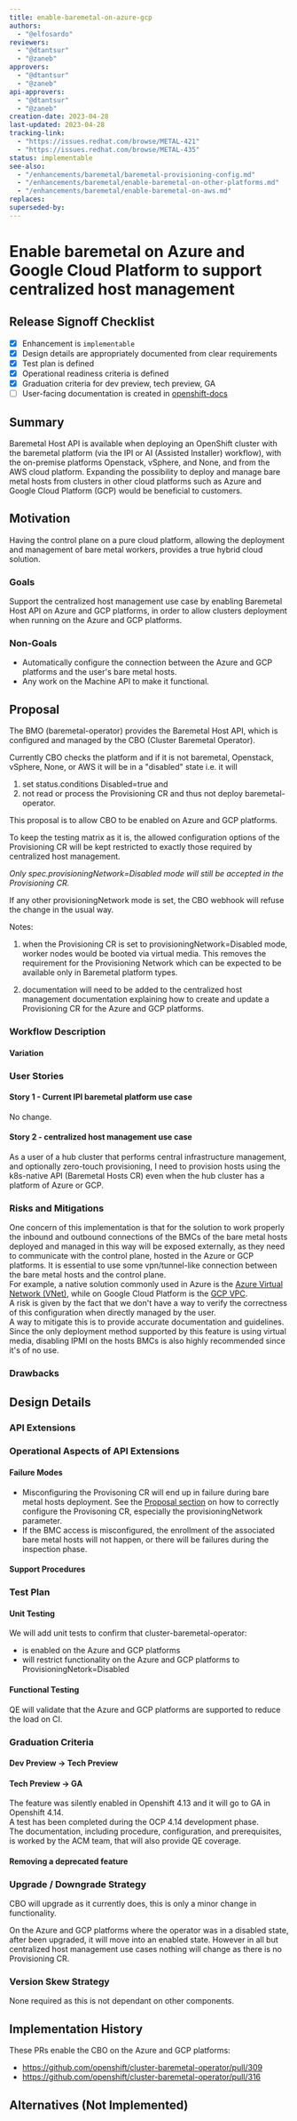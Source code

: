 ```yaml
---
title: enable-baremetal-on-azure-gcp
authors:
  - "@elfosardo"
reviewers:
  - "@dtantsur"
  - "@zaneb"
approvers:
  - "@dtantsur"
  - "@zaneb"
api-approvers:
  - "@dtantsur"
  - "@zaneb"
creation-date: 2023-04-28
last-updated: 2023-04-28
tracking-link: 
  - "https://issues.redhat.com/browse/METAL-421"
  - "https://issues.redhat.com/browse/METAL-435"
status: implementable
see-also:
  - "/enhancements/baremetal/baremetal-provisioning-config.md"
  - "/enhancements/baremetal/enable-baremetal-on-other-platforms.md"
  - "/enhancements/baremetal/enable-baremetal-on-aws.md"
replaces:
superseded-by:
---
```


# Enable baremetal on Azure and Google Cloud Platform to support centralized host management

## Release Signoff Checklist

- [x] Enhancement is `implementable`
- [x] Design details are appropriately documented from clear requirements
- [x] Test plan is defined
- [x] Operational readiness criteria is defined
- [x] Graduation criteria for dev preview, tech preview, GA
- [ ] User-facing documentation is created in [openshift-docs](https://github.com/openshift/openshift-docs/)

## Summary

Baremetal Host API is available when deploying an OpenShift cluster with the baremetal platform (via the IPI or AI (Assisted Installer) workflow), with the on-premise platforms Openstack, vSphere, and None, and from the AWS cloud platform.
Expanding the possibility to deploy and manage bare metal hosts from clusters in other cloud platforms such as Azure and Google Cloud Platform (GCP) would be beneficial to customers.

## Motivation

Having the control plane on a pure cloud platform, allowing the deployment and management of bare metal workers, provides a true hybrid cloud solution.

### Goals

Support the centralized host management use case by enabling Baremetal Host API on Azure and GCP platforms, in order to allow clusters deployment when running on the Azure and GCP platforms.

### Non-Goals

* Automatically configure the connection between the Azure and GCP platforms and the user's bare metal hosts.
* Any work on the Machine API to make it functional.

## Proposal

The BMO (baremetal-operator) provides the Baremetal Host API, which is configured and managed by the CBO (Cluster Baremetal Operator).

Currently CBO checks the platform and if it is not baremetal, Openstack, vSphere, None, or AWS it will be in a "disabled" state i.e. it will
1. set status.conditions Disabled=true and
2. not read or process the Provisioning CR and thus not deploy baremetal-operator.

This proposal is to allow CBO to be enabled on Azure and GCP platforms.

To keep the testing matrix as it is, the allowed configuration options
of the Provisioning CR will be kept restricted to exactly those required
by centralized host management.

*Only spec.provisioningNetwork=Disabled mode will still be accepted in the Provisioning CR.*

If any other provisioningNetwork mode is set, the CBO webhook will refuse the change in the usual way.

Notes:

1. when the Provisioning CR is set to provisioningNetwork=Disabled mode, worker nodes would be booted via virtual media. This removes the requirement for the Provisioning Network which can be expected to be available only in Baremetal platform types.

2. documentation will need to be added to the centralized host management documentation explaining how to create and update a Provisioning CR for the Azure and GCP platforms.

### Workflow Description

#### Variation

### User Stories

#### Story 1 - Current IPI baremetal platform use case

No change.

#### Story 2 - centralized host management use case

As a user of a hub cluster that performs central infrastructure management, and optionally zero-touch provisioning, I need to provision hosts using the k8s-native API (Baremetal Hosts CR) even when the hub cluster has a platform of Azure or GCP.

### Risks and Mitigations

One concern of this implementation is that for the solution to work properly the inbound and outbound connections of the BMCs of the bare metal hosts deployed and managed in this way will be exposed externally, as they need to communicate with the control plane, hosted in the Azure or GCP platforms.
It is essential to use some vpn/tunnel-like connection between the bare metal hosts and the control plane.  
For example, a native solution commonly used in Azure is the [Azure Virtual Network (VNet)](https://learn.microsoft.com/en-us/azure/virtual-network/virtual-networks-overview), while on Google Cloud Platform is the [GCP VPC](https://cloud.google.com/vpc).  
A risk is given by the fact that we don't have a way to verify the correctness of this configuration when directly managed by the user.  
A way to mitigate this is to provide accurate documentation and guidelines.
Since the only deployment method supported by this feature is using virtual media, disabling IPMI on the hosts BMCs is also highly recommended since it's of no use.

### Drawbacks

## Design Details

### API Extensions

### Operational Aspects of API Extensions

#### Failure Modes

* Misconfiguring the Provisoning CR will end up in failure during bare metal hosts deployment. See the [Proposal section](#Proposal) on how to correctly configure the Provisoning CR, especially the provisioningNetwork parameter.
* If the BMC access is misconfigured, the enrollment of the associated bare metal hosts will not happen, or there will be failures during the inspection phase.

#### Support Procedures

### Test Plan

#### Unit Testing

We will add unit tests to confirm that cluster-baremetal-operator:
* is enabled on the Azure and GCP platforms
* will restrict functionality on the Azure and GCP platforms to ProvisioningNetork=Disabled

#### Functional Testing

QE will validate that the Azure and GCP platforms are supported to reduce the load on CI.

### Graduation Criteria

#### Dev Preview -> Tech Preview

#### Tech Preview -> GA

The feature was silently enabled in Openshift 4.13 and it will go to GA in Openshift 4.14.  
A test has been completed during the OCP 4.14 development phase.  
The documentation, including procedure, configuration, and prerequisites, is worked by the ACM team, that will also provide QE coverage.

#### Removing a deprecated feature

### Upgrade / Downgrade Strategy

CBO will upgrade as it currently does, this is only a minor change in functionality.

On the Azure and GCP platforms where the operator was in a disabled state, after been upgraded, it will move into an enabled state. However in all but centralized host management use cases nothing will change as there is no Provisioning CR.

### Version Skew Strategy

None required as this is not dependant on other components.

## Implementation History

These PRs enable the CBO on the Azure and GCP platforms:
* https://github.com/openshift/cluster-baremetal-operator/pull/309
* https://github.com/openshift/cluster-baremetal-operator/pull/316

## Alternatives (Not Implemented)
